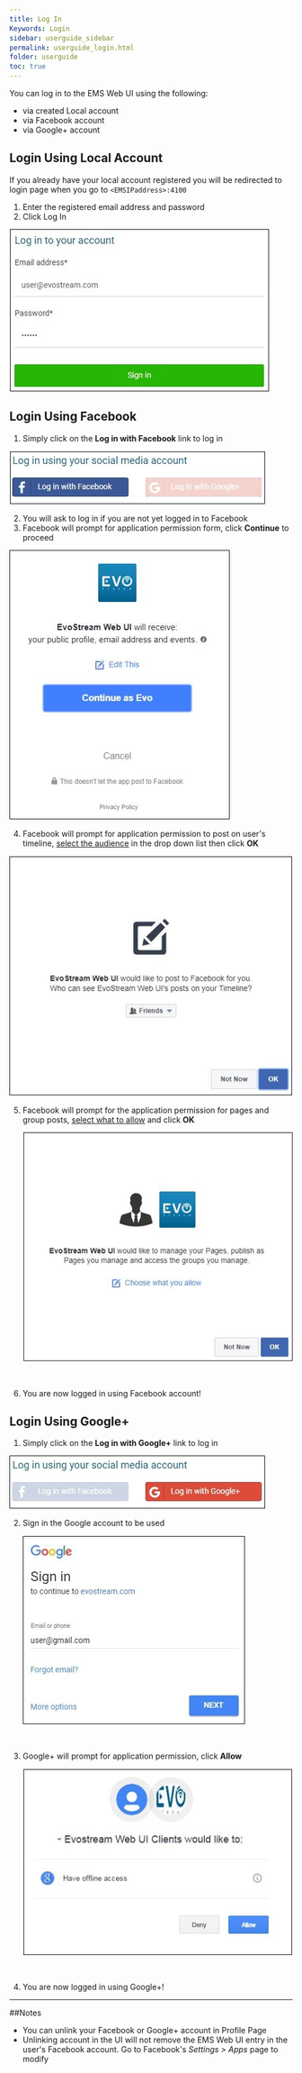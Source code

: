 ```yaml
---
title: Log In
Keywords: Login
sidebar: userguide_sidebar
permalink: userguide_login.html
folder: userguide
toc: true
---
```




You can log in to the EMS Web UI using the following:

- via created Local account
- via Facebook account
- via Google+  account




## Login Using Local Account

If you already have your local account registered you will be redirected to login page when you go to `<EMSIPaddress>:4100`

1. Enter the registered email address and password
2. Click Log In

![](images/userguide/locallogin.JPG)





## Login Using Facebook

1. Simply click on the **Log in with Facebook** link to log in

![](images/userguide/login_fb.JPG)



2. You will ask to log in if you are not yet logged in to Facebook
3. Facebook will prompt for application permission form, click **Continue** to proceed

![](images/userguide/fb_allow.JPG)



4. Facebook will prompt for application permission to post on user's timeline, <u>select the audience</u> in the drop down list then click **OK**

![](images/userguide/fb_allowpost.JPG)

5. Facebook will prompt for the application permission for pages and group posts, <u>select what to allow</u> and click **OK**

   ![](images/userguide/fb_manage.JPG)

   ​

6. You are now logged in using Facebook account!






## Login Using Google+

1. Simply click on the **Log in with Google+** link to log in

![](images/userguide/login_g+.jpg)



2. Sign in the Google account to be used

   ![](images/userguide/g+_signin.JPG)

   ​

3. Google+ will prompt for application permission, click **Allow**

   ![](images/userguide/G+_allow.JPG)

   ​

4. You are now logged in using Google+!


------

##Notes

- You can unlink your Facebook or Google+ account in Profile Page
- Unlinking account in the UI will not remove the EMS Web UI entry in the user's Facebook account. Go to Facebook's *Settings > Apps* page to modify

